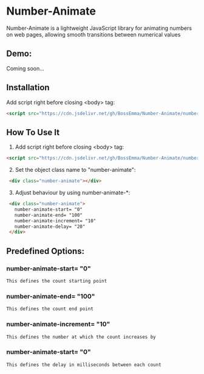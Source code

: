 # Number-Animate
  Number-Animate is a lightweight JavaScript library for animating numbers on web pages, allowing smooth transitions between numerical values
  
## Demo:
  Coming soon...
  
## Installation
  Add script right before closing &lt;body&gt; tag:
   ```html
   <script src="https://cdn.jsdelivr.net/gh/BossEmma/Number-Animate/number_animate.js"></script>;
   ```

## How To Use It
  1. Add script right before closing &lt;body&gt; tag:
   ```html
   <script src="https://cdn.jsdelivr.net/gh/BossEmma/Number-Animate/number_animate.js"></script>;
   ```
  2. Set the object class name to "number-animate":
   ```html
    <div class="number-animate"></div>
   ```

  3. Adjust behaviour by using number-animate-*:
   ```html
    <div class="number-animate">
      number-animate-start= "0"
      number-animate-end= "100"
      number-animate-increment= "10"
      number-animate-delay= "20"
    </div>
   ```

## Predefined Options:
  ### number-animate-start= "0"
    This defines the count starting point

  ### number-animate-end= "100"
    This defines the count end point

  ### number-animate-increment= "10"
    This defines the number at which the count increases by

  ### number-animate-start= "0"
    This defines the delay in milliseconds between each count
